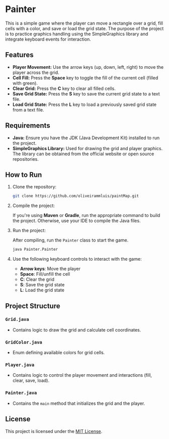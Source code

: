 # Painter

This is a simple game where the player can move a rectangle over a grid, fill cells with a color, and save or load the grid state. The purpose of the project is to practice graphics handling using the SimpleGraphics library and integrate keyboard events for interaction.

## Features

- **Player Movement:** Use the arrow keys (up, down, left, right) to move the player across the grid.
- **Cell Fill:** Press the **Space** key to toggle the fill of the current cell (filled with green).
- **Clear Grid:** Press the **C** key to clear all filled cells.
- **Save Grid State:** Press the **S** key to save the current grid state to a text file.
- **Load Grid State:** Press the **L** key to load a previously saved grid state from a text file.

## Requirements

- **Java:** Ensure you have the JDK (Java Development Kit) installed to run the project.
- **SimpleGraphics Library:** Used for drawing the grid and player graphics. The library can be obtained from the official website or open source repositories.

## How to Run

1. Clone the repository:

   ```bash
   git clone https://github.com/oliveirammluis/paintMap.git
   ```

2. Compile the project:

   If you're using **Maven** or **Gradle**, run the appropriate command to build the project. Otherwise, use your IDE to compile the Java files.

3. Run the project:

   After compiling, run the `Painter` class to start the game.

   ```bash
   java Painter.Painter
   ```

4. Use the following keyboard controls to interact with the game:
   - **Arrow keys**: Move the player
   - **Space**: Fill/unfill the cell
   - **C**: Clear the grid
   - **S**: Save the grid state
   - **L**: Load the grid state

## Project Structure

### `Grid.java`
- Contains logic to draw the grid and calculate cell coordinates.

### `GridColor.java`
- Enum defining available colors for grid cells.

### `Player.java`
- Contains logic to control the player movement and interactions (fill, clear, save, load).

### `Painter.java`
- Contains the `main` method that initializes the grid and the player.

## License

This project is licensed under the [MIT License](https://opensource.org/licenses/MIT).